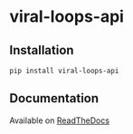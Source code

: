 # viral-loops-api

## Installation

    pip install viral-loops-api

## Documentation

Available on [ReadTheDocs](https://viral-loops-api.readthedocs.io/en/latest/)
